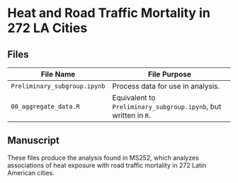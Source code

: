 # Heat and Road Traffic Mortality in 272 LA Cities


## Files

| File Name                    | File Purpose                                                    |
|------------------------------|-----------------------------------------------------------------|
| `Preliminary_subgroup.ipynb` | Process data for use in analysis.                               |
| `00_aggregate_data.R`        | Equivalent to `Preliminary_subgroup.ipynb`, but written in `R`. |

## Manuscript

These files produce the analysis found in MS252, which analyzes
associations of heat exposure with road traffic mortality in 272 Latin
American cities.
